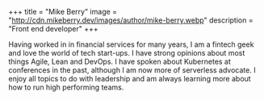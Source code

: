 +++
title = "Mike Berry"
image = "http://cdn.mikeberry.dev/images/author/mike-berry.webp"
description = "Front end developer"
+++

Having worked in in financial services for many years, I am a fintech geek and love the world of tech start-ups. I have strong opinions about most things Agile, Lean and DevOps. I have spoken about Kubernetes at conferences in the past, although I am now more of serverless advocate. I enjoy all topics to do with leadership and am always learning more about how to run high performing teams.